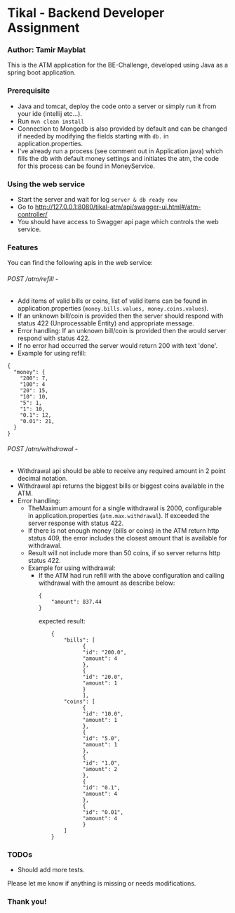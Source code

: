 # Tikal - Backend Developer Assignment

### Author: Tamir Mayblat

This is the ATM application for the BE-Challenge, developed using Java as a spring boot application.

### Prerequisite

* Java and tomcat, deploy the code onto a server or simply run it from your ide (intellij etc...).
* Run ```mvn clean install```
* Connection to Mongodb is also provided by default and can be changed if needed by modifying the fields starting
  with ```db.``` in application.properties.
* I've already run a process (see comment out in Application.java) which fills the db with default money settings and
  initiates the atm, the code for this process can be found in MoneyService.

### Using the web service

* Start the server and wait for log ```server & db ready now```
* Go to http://127.0.0.1:8080/tikal-atm/api/swagger-ui.html#/atm-controller/
* You should have access to Swagger api page which controls the web service.

### Features

You can find the following apis in the web service:

###### POST /atm/refill -

* Add items of valid bills or coins, list of valid items can be found in
  application.properties (```money.bills.values, money.coins.values```).
* If an unknown bill/coin is provided then the server should respond with status 422 (Unprocessable Entity) and
  appropriate message.
* Error handling: If an unknown bill/coin is provided then the would server respond with status 422.
* If no error had occurred the server would return 200 with text 'done'.
* Example for using refill:

```
{
  "money": {
    "200": 7,
    "100": 4
    "20": 15,
    "10": 10,
    "5": 1,
    "1": 10,
    "0.1": 12,
    "0.01": 21,
  }
}
```

###### POST /atm/withdrawal -

* Withdrawal api should be able to receive any required amount in 2 point decimal notation.
* Withdrawal api returns the biggest bills or biggest coins available in the ATM.
* Error handling:
    * TheMaximum amount for a single withdrawal is 2000, configurable in
      application.properties (```atm.max.withdrawal```). If exceeded the server response with status 422.
    * If there is not enough money (bills or coins) in the ATM return http status 409, the error includes the closest
      amount that is available for withdrawal.
    * Result will not include more than 50 coins, if so server returns http status 422.
    * Example for using withdrawal:
        * If the ATM had run refill with the above configuration and calling withdrawal with the amount as describe
          below:
          ```
          {
              "amount": 837.44
          }
          ```
          expected result:
          ```
              {
                  "bills": [
                        {
                        "id": "200.0",
                        "amount": 4
                        },
                        {
                        "id": "20.0",
                        "amount": 1
                        }
                        ],
                  "coins": [
                        {
                        "id": "10.0",
                        "amount": 1
                        },
                        {
                        "id": "5.0",
                        "amount": 1
                        },
                        {
                        "id": "1.0",
                        "amount": 2
                        },
                        {
                        "id": "0.1",
                        "amount": 4
                        },
                        {
                        "id": "0.01",
                        "amount": 4
                        }
                  ]
              }
          ```

### TODOs

* Should add more tests.

Please let me know if anything is missing or needs modifications.

### Thank you!
